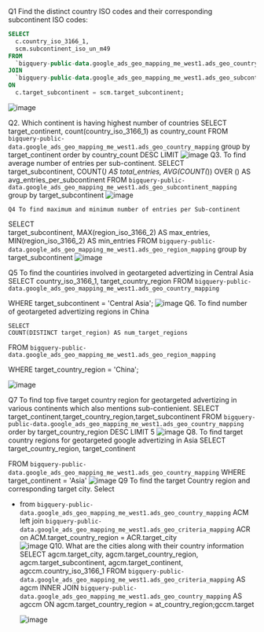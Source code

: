 Q1 Find the distinct country ISO codes and their corresponding subcontinent ISO codes:
```sql
SELECT
  c.country_iso_3166_1,
  scm.subcontinent_iso_un_m49
FROM
  `bigquery-public-data.google_ads_geo_mapping_me_west1.ads_geo_country_mapping` c
JOIN
  `bigquery-public-data.google_ads_geo_mapping_me_west1.ads_geo_subcontinent_mapping` scm
ON
  c.target_subcontinent = scm.target_subcontinent;
```
![image](https://github.com/M2337036/M2337036/assets/154054595/b24488b8-ae54-48de-8d87-389298cae1e7)

 Q2. Which continent is having highest number of countries
 SELECT target_continent, count(country_iso_3166_1) as country_count 
FROM `bigquery-public-data.google_ads_geo_mapping_me_west1.ads_geo_country_mapping`
group by target_continent order by country_count DESC LIMIT 
![image](https://github.com/M2337036/M2337036/assets/154054595/21af6879-7302-49e7-acfe-4a942938432f)
Q3. To find average number of entries per sub-continent.
SELECT  
    target_subcontinent,
    COUNT(*) AS total_entries,
    AVG(COUNT(*)) OVER () AS avg_entries_per_subcontinent
    FROM `bigquery-public-data.google_ads_geo_mapping_me_west1.ads_geo_subcontinent_mapping` 
    group by target_subcontinent
    ![image](https://github.com/M2337036/M2337036/assets/154054595/2bc8a5be-d949-425b-a193-8fbf56d3c4f6)
   
    Q4 To find maximum and minimum number of entries per Sub-continent
    
SELECT  
target_subcontinent,
    MAX(region_iso_3166_2) AS max_entries,
    MIN(region_iso_3166_2) AS min_entries
FROM `bigquery-public-data.google_ads_geo_mapping_me_west1.ads_geo_region_mapping` 
group by target_subcontinent
![image](https://github.com/M2337036/M2337036/assets/154054595/5993660f-f143-41b5-92a7-6fe0c9278b96)

Q5 To find the countiries involved in geotargeted advertizing in Central Asia
SELECT 
country_iso_3166_1,
    target_country_region
FROM  `bigquery-public-data.google_ads_geo_mapping_me_west1.ads_geo_country_mapping` 
    
WHERE
    target_subcontinent = 'Central Asia';
    ![image](https://github.com/M2337036/M2337036/assets/154054595/34111d8b-c01b-4f9c-8b09-ceadfdfc6d11)
    Q6. To find number of geotargeted advertizing regions in China
    
    SELECT 
    COUNT(DISTINCT target_region) AS num_target_regions
FROM  `bigquery-public-data.google_ads_geo_mapping_me_west1.ads_geo_region_mapping` 
    
WHERE
    target_country_region = 'China';
    
![image](https://github.com/M2337036/M2337036/assets/154054595/1a40a990-d843-4046-9ad4-e3330cf5fc6e)

Q7 To find top five target country region for geotargeted advertizing in various continents which also mentions sub-contienient.
SELECT target_continent,target_country_region,target_subcontinent
FROM `bigquery-public-data.google_ads_geo_mapping_me_west1.ads_geo_country_mapping` 
order by target_country_region
DESC LIMIT 5
![image](https://github.com/M2337036/M2337036/assets/154054595/21d83145-d707-475b-b81b-17ced8f1586b)
Q8. To find target country regions for geotargeted google advertizing in Asia
SELECT 
  target_country_region, target_continent 
  
FROM `bigquery-public-data.google_ads_geo_mapping_me_west1.ads_geo_country_mapping` 
WHERE target_continent = 'Asia'
![image](https://github.com/M2337036/M2337036/assets/154054595/1b7e413a-47fa-4113-87c3-ae992222b58b)
Q9 To find the target Country region and corresponding target city.
Select 
* from `bigquery-public-data.google_ads_geo_mapping_me_west1.ads_geo_country_mapping`  ACM 
left join `bigquery-public-data.google_ads_geo_mapping_me_west1.ads_geo_criteria_mapping`  ACR on 
ACM.target_country_region = ACR.target_city   
  ![image](https://github.com/M2337036/M2337036/assets/154054595/718cd5e6-02ad-49c8-bd6b-4349309f505f)
  Q10. What are the cities along with their country information
  SELECT
    agcm.target_city,
    agcm.target_country_region,
    agcm.target_subcontinent,
    agcm.target_continent,
    agccm.country_iso_3166_1
FROM
    `bigquery-public-data.google_ads_geo_mapping_me_west1.ads_geo_criteria_mapping` AS agcm
INNER JOIN
    `bigquery-public-data.google_ads_geo_mapping_me_west1.ads_geo_country_mapping` 
     AS agccm ON agcm.target_country_region = at_country_region;gccm.target
  

     ![image](https://github.com/M2337036/M2337036/assets/154054595/bd26fdd3-f6f6-4d9e-b650-5f8d4cb7f777)




    


